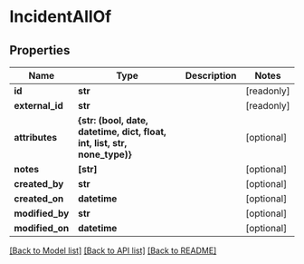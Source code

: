 # IncidentAllOf


## Properties
Name | Type | Description | Notes
------------ | ------------- | ------------- | -------------
**id** | **str** |  | [readonly] 
**external_id** | **str** |  | [readonly] 
**attributes** | **{str: (bool, date, datetime, dict, float, int, list, str, none_type)}** |  | [optional] 
**notes** | **[str]** |  | [optional] 
**created_by** | **str** |  | [optional] 
**created_on** | **datetime** |  | [optional] 
**modified_by** | **str** |  | [optional] 
**modified_on** | **datetime** |  | [optional] 

[[Back to Model list]](../README.md#documentation-for-models) [[Back to API list]](../README.md#documentation-for-api-endpoints) [[Back to README]](../README.md)


